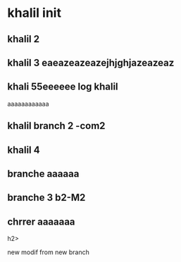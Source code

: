 <h1>khalil init</h1>
<h2>khalil 2</h2>
<h2>khalil 3    eaeazeazeazejhjghjazeazeaz</h2>


<h2>khali 55eeeeee log khalil</h2>

aaaaaaaaaaaa
<h2>khalil branch 2 -com2</h2>


<h2>khalil 4</h2>
<h2>branche aaaaaa</h2>
<h2>branche 3 b2-M2</h2>

<h2>chrrer aaaaaaa</h2>h2>


new modif from new branch
